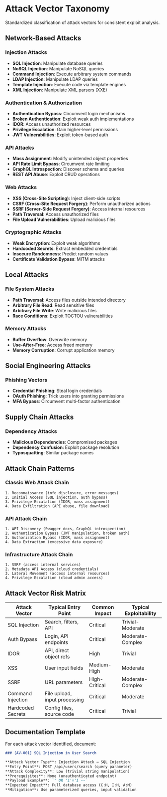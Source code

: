 # Attack Vector Taxonomy

Standardized classification of attack vectors for consistent exploit analysis.

## Network-Based Attacks

### Injection Attacks
- **SQL Injection**: Manipulate database queries
- **NoSQL Injection**: Manipulate NoSQL queries
- **Command Injection**: Execute arbitrary system commands
- **LDAP Injection**: Manipulate LDAP queries
- **Template Injection**: Execute code via template engines
- **XML Injection**: Manipulate XML parsers (XXE)

### Authentication & Authorization
- **Authentication Bypass**: Circumvent login mechanisms
- **Broken Authentication**: Exploit weak auth implementations
- **IDOR**: Access unauthorized resources
- **Privilege Escalation**: Gain higher-level permissions
- **JWT Vulnerabilities**: Exploit token-based auth

### API Attacks
- **Mass Assignment**: Modify unintended object properties
- **API Rate Limit Bypass**: Circumvent rate limiting
- **GraphQL Introspection**: Discover schema and queries
- **REST API Abuse**: Exploit CRUD operations

### Web Attacks
- **XSS (Cross-Site Scripting)**: Inject client-side scripts
- **CSRF (Cross-Site Request Forgery)**: Perform unauthorized actions
- **SSRF (Server-Side Request Forgery)**: Access internal resources
- **Path Traversal**: Access unauthorized files
- **File Upload Vulnerabilities**: Upload malicious files

### Cryptographic Attacks
- **Weak Encryption**: Exploit weak algorithms
- **Hardcoded Secrets**: Extract embedded credentials
- **Insecure Randomness**: Predict random values
- **Certificate Validation Bypass**: MITM attacks

## Local Attacks

### File System Attacks
- **Path Traversal**: Access files outside intended directory
- **Arbitrary File Read**: Read sensitive files
- **Arbitrary File Write**: Write malicious files
- **Race Conditions**: Exploit TOCTOU vulnerabilities

### Memory Attacks
- **Buffer Overflow**: Overwrite memory
- **Use-After-Free**: Access freed memory
- **Memory Corruption**: Corrupt application memory

## Social Engineering Attacks

### Phishing Vectors
- **Credential Phishing**: Steal login credentials
- **OAuth Phishing**: Trick users into granting permissions
- **MFA Bypass**: Circumvent multi-factor authentication

## Supply Chain Attacks

### Dependency Attacks
- **Malicious Dependencies**: Compromised packages
- **Dependency Confusion**: Exploit package resolution
- **Typosquatting**: Similar package names

## Attack Chain Patterns

### Classic Web Attack Chain
```
1. Reconnaissance (info disclosure, error messages)
2. Initial Access (SQL injection, auth bypass)
3. Privilege Escalation (IDOR, mass assignment)
4. Data Exfiltration (API abuse, file download)
```

### API Attack Chain
```
1. API Discovery (Swagger docs, GraphQL introspection)
2. Authentication Bypass (JWT manipulation, broken auth)
3. Authorization Bypass (IDOR, mass assignment)
4. Data Extraction (excessive data exposure)
```

### Infrastructure Attack Chain
```
1. SSRF (access internal services)
2. Metadata API Access (cloud credentials)
3. Lateral Movement (access internal resources)
4. Privilege Escalation (cloud admin access)
```

## Attack Vector Risk Matrix

| Attack Vector | Typical Entry Point | Common Impact | Typical Exploitability |
|---------------|-------------------|---------------|----------------------|
| SQL Injection | Search, filters, API | Critical | Trivial-Moderate |
| Auth Bypass | Login, API endpoints | Critical | Moderate-Complex |
| IDOR | API, direct object refs | High | Trivial |
| XSS | User input fields | Medium-High | Moderate |
| SSRF | URL parameters | High-Critical | Moderate-Complex |
| Command Injection | File upload, input processing | Critical | Moderate |
| Hardcoded Secrets | Config files, source code | Critical | Trivial |

## Documentation Template

For each attack vector identified, document:

```markdown
### [AV-001] SQL Injection in User Search

**Attack Vector Type**: Injection Attack → SQL Injection
**Entry Point**: POST /api/users/search (query parameter)
**Attack Complexity**: Low (trivial string manipulation)
**Prerequisites**: None (unauthenticated endpoint)
**Payload Example**: `' OR '1'='1 --`
**Expected Impact**: Full database access (C:H, I:H, A:M)
**Mitigation**: Use parameterized queries, input validation
```
